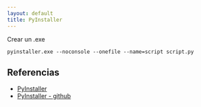 ```yaml
---
layout: default
title: PyInstaller
---
```


Crear un .exe

    pyinstaller.exe --noconsole --onefile --name=script script.py

## Referencias

* [PyInstaller](http://www.pyinstaller.org/)  
* [PyInstaller - github](https://github.com/pyinstaller/pyinstaller)  


